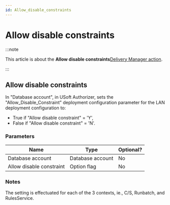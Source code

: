 ```yaml
---
id: Allow_disable_constraints
---
```


# Allow disable constraints




:::note

This article is about the **Allow disable constraints**[Delivery Manager action](/docs/Continuous_delivery/Delivery_Manager_actions_by_name).

:::

## **Allow disable constraints**

In "Database account", in USoft Authorizer, sets the "Allow_Disable_Constraint" deployment configuration parameter for the LAN deployment configuration to:

- True if "Allow disable constraint" = 'Y',
- False if "Allow disable constraint" = 'N'.

### Parameters

|**Name**|**Type**|**Optional?**|
|--------|--------|--------|
|Database account|Database account|No      |
|Allow disable constraint|Option flag|No      |



### Notes

The setting is effectuated for each of the 3 contexts, ie., C/S, Runbatch, and RulesService.